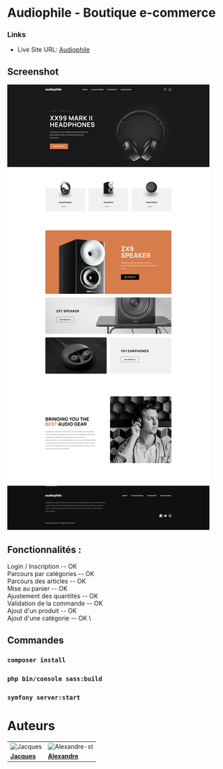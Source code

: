 # Audiophile - Boutique e-commerce

### Links

- Live Site URL: [Audiophile](https://audiophile.bwat.live)

## Screenshot

![](./assets/audiophile.png)

## Fonctionnalités :

Login / Inscription -- OK \
Parcours par catégories -- OK \
Parcours des articles -- OK \
Mise au panier -- OK \
Ajustement des quantités -- OK \
Validation de la commande -- OK \
Ajout d'un produit -- OK \
Ajout d'une catégorie -- OK \

## Commandes

### `composer install` 
### `php bin/console sass:build`
### `symfony server:start`

# Auteurs

|                                                                      |                                                                                |
| -------------------------------------------------------------------- | ------------------------------------------------------------------------------ |
| <img src="https://github.com/JacqueVerc.png" alt="Jacques" width="200"> | <img src="https://github.com/Alexandre-st.png" alt="Alexandre-st" width="200"> |
| [**Jacques**](https://github.com/JacqueVerc)                                | [**Alexandre**](https://github.com/Alexandre-st)                         |

